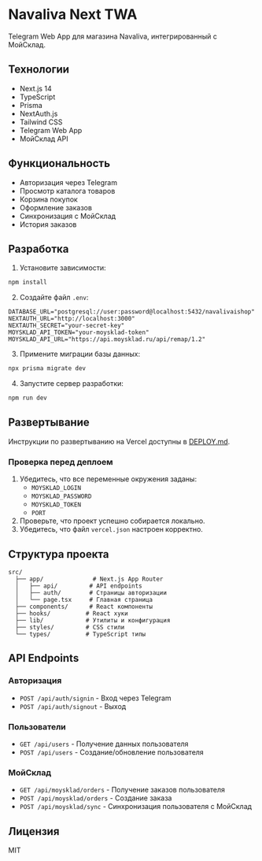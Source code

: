 # Navaliva Next TWA

Telegram Web App для магазина Navaliva, интегрированный с МойСклад.

## Технологии

- Next.js 14
- TypeScript
- Prisma
- NextAuth.js
- Tailwind CSS
- Telegram Web App
- МойСклад API

## Функциональность

- Авторизация через Telegram
- Просмотр каталога товаров
- Корзина покупок
- Оформление заказов
- Синхронизация с МойСклад
- История заказов

## Разработка

1. Установите зависимости:
```bash
npm install
```

2. Создайте файл `.env`:
```env
DATABASE_URL="postgresql://user:password@localhost:5432/navalivaishop"
NEXTAUTH_URL="http://localhost:3000"
NEXTAUTH_SECRET="your-secret-key"
MOYSKLAD_API_TOKEN="your-moysklad-token"
MOYSKLAD_API_URL="https://api.moysklad.ru/api/remap/1.2"
```

3. Примените миграции базы данных:
```bash
npx prisma migrate dev
```

4. Запустите сервер разработки:
```bash
npm run dev
```

## Развертывание

Инструкции по развертыванию на Vercel доступны в [DEPLOY.md](DEPLOY.md).

### Проверка перед деплоем

1. Убедитесь, что все переменные окружения заданы:
   - `MOYSKLAD_LOGIN`
   - `MOYSKLAD_PASSWORD`
   - `MOYSKLAD_TOKEN`
   - `PORT`
2. Проверьте, что проект успешно собирается локально.
3. Убедитесь, что файл `vercel.json` настроен корректно.

## Структура проекта

```
src/
  ├── app/              # Next.js App Router
  │   ├── api/         # API endpoints
  │   ├── auth/        # Страницы авторизации
  │   └── page.tsx     # Главная страница
  ├── components/      # React компоненты
  ├── hooks/          # React хуки
  ├── lib/            # Утилиты и конфигурация
  ├── styles/         # CSS стили
  └── types/          # TypeScript типы
```

## API Endpoints

### Авторизация
- `POST /api/auth/signin` - Вход через Telegram
- `POST /api/auth/signout` - Выход

### Пользователи
- `GET /api/users` - Получение данных пользователя
- `POST /api/users` - Создание/обновление пользователя

### МойСклад
- `GET /api/moysklad/orders` - Получение заказов пользователя
- `POST /api/moysklad/orders` - Создание заказа
- `POST /api/moysklad/sync` - Синхронизация пользователя с МойСклад

## Лицензия

MIT
